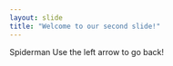```yaml
---
layout: slide
title: "Welcome to our second slide!"
---
```

Spiderman
Use the left arrow to go back!
